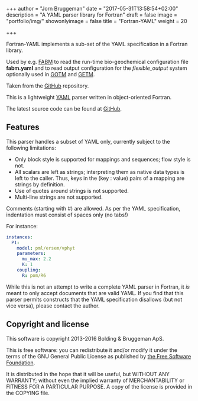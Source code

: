 +++
author = "Jorn Bruggeman"
date = "2017-05-31T13:58:54+02:00"
description = "A YAML parser library for Fortran"
draft = false
image = "portfolio/img/"
showonlyimage = false
title = "Fortran-YAML"
weight = 20

+++

Fortran-YAML implements a sub-set of the YAML specification in a Fortran 
library. 

Used by e.g. [FABM](http://www.fabm.net) to read the run-time bio-geochemical
configuration file **fabm.yaml** and to read output configuration for the
*flexible_output* system optionally used in [GOTM](http://www.gotm.net) and 
[GETM](http://www.getm.eu).

<!--more-->

Taken from the 
[GitHub](https://github.com/BoldingBruggeman/fortran-yaml) repository.

<!--
# Fortran-YAML
-->

This is a lightweight [YAML](http://yaml.org) parser written in object-oriented Fortran.

The latest source code can be found at [GitHub](https://github.com/BoldingBruggeman/fortran-yaml).

## Features

This parser handles a subset of YAML only, currently subject to the following limitations:

* Only block style is supported for mappings and sequences; flow style is not.
* All scalars are left as strings; interpreting them as native data types is left to the caller. Thus, keys in the (key : value) pairs of a mapping are strings by definition.
* Use of quotes around strings is not supported.
* Multi-line strings are not supported.

Comments (starting with #) are allowed. As per the YAML specification, indentation must consist of spaces only (no tabs!)

For instance:

```yaml
instances:
  P1:
    model: pml/ersem/vphyt
    parameters:
      mu_max: 2.2
      K: 1
    coupling:
      R: pom/R6
```

While this is not an attempt to write a complete YAML parser in Fortran, it _is_ meant
to only accept documents that are valid YAML. If you find that this parser
permits constructs that the YAML specification disallows (but not vice versa),
please contact the author.

## Copyright and license

This software is copyright 2013-2016 Bolding & Bruggeman ApS.

This is free software: you can redistribute it and/or modify it under
the terms of the GNU General Public License as published by [the Free Software
Foundation](https://www.gnu.org/licenses/gpl.html).

It is distributed in the hope that it will be useful, but WITHOUT ANY WARRANTY;
without even the implied warranty of MERCHANTABILITY or FITNESS FOR A
PARTICULAR PURPOSE. A copy of the license is provided in the COPYING file.



